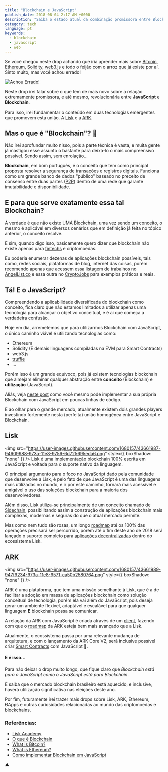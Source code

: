 ```yaml
---
title: "Blockchain e JavaScript"
publish_date: 2018-08-04 2:17 AM +0000
description: "Saiba o estado atual da combinação promissora entre Blockchain e JavaScript."
category: tech
language: pt
keywords:
  - blockchain
  - javascript
  - web
---
```


Se você chegou neste drop achando que iria aprender mais sobre [Bitcoin](https://pt.wikipedia.org/wiki/Bitcoin), [Ethereum](https://www.ethereum.org/), [Solidity](https://en.wikipedia.org/wiki/Solidity), [web3.js](https://github.com/ethereum/web3.js/) e todo o feijão com o arroz que já existe por aí. Sinto muito, mas você achou errado!

![Achou Errado!](https://user-images.githubusercontent.com/1680157/43661914-56307034-973a-11e8-96e1-b18a3b23508d.jpg)

Neste drop irei falar sobre o que tem de mais novo sobre a relação extremamente promissora, e até mesmo, revolucionária entre **JavaScript** e **Blockchain**.

Para isso, irei fundamentar o conteúdo em duas tecnologias emergentes que promovem esta união. A [Lisk](https://lisk.io/) e a [ARK](https://ark.io/).

## Mas o que é "Blockchain"? 🤯

Não irei aprofundar muito nisso, pois a parte técnica é vasta, e muita gente já mastigou esse assunto o bastante para deixá-lo o mais compreensivo possível. Sendo assim, sem enrolação...

**Blockchain**, em bom português, é o conceito que tem como principal proposta resolver a segurança de transações e registros digitais. Funciona como um grande banco de dados "público" baseado no preceito de consenso entre duas partes ([P2P](https://pt.wikipedia.org/wiki/Peer-to-peer)) dentro de uma rede que garante imutabilidade e disponibilidade.

## E para que serve exatamente essa tal Blockchain?

A verdade é que não existe UMA Blockchain, uma vez sendo um conceito, o mesmo é aplicável em diversos cenários que em definição já feita no tópico anterior, o conceito resolve.

E sim, quando digo isso, basicamente quero dizer que blockchain não existe apenas para [fintechs](https://pt.wikipedia.org/wiki/Fintech) e criptomoedas.

Eu poderia enumerar dezenas de aplicações blockchain possíveis, tais como, redes sociais, plataformas de blog, internet das coisas, porém recomendo apenas que acessem essa listagem de trabalhos no [AngelList.co](https://angel.co/jobs#find/f!%7B%22keywords%22%3A%5B%22blockchain%22%5D%2C%22remote%22%3Atrue%7D) e essa outra no [CryptoJobs](https://crypto.jobs/) para exemplos práticos e reais.

## Tá! E o JavaScript?

Compreendendo a aplicabilidade diversificada do blockchain como conceito, fica claro que não estamos limitados a utilizar apenas uma tecnologia para alcançar o objetivo conceitual, e é ai que começa a verdadeira confusão.

Hoje em dia, arremetemos que para utilizarmos Blockchain com JavaScript, o único caminho viável é utilizando tecnologias como:

- Ethereum
- Solidity (E demais linguagens compiladas na EVM para Smart Contracts)
- web3.js
- [truffle](https://github.com/trufflesuite/truffle)
- ...

Porém isso é um grande equívoco, pois já existem tecnologias blockchain que almejam eliminar qualquer abstração entre **conceito** (Blockchain) e **utilização** (JavaScript).

Aliás, veja [neste post](https://medium.com/digitalcrafts/programming-blockchain-in-javascript-8051cab272da) como você mesmo pode implementar a sua própria Blockchain com JavaScript em poucas linhas de código.

E ao olhar para o grande mercado, atualmente existem dois grandes players investindo fortemente nesta (perfeita) união homogênea entre JavaScript e Blockchain.

## Lisk

<img
src="https://user-images.githubusercontent.com/1680157/43661987-94609988-973a-11e8-9756-6d725695eda6.png"
style={{ boxShadow: "none" }}
/>
Lisk é uma implementação blockchain 100% escrita em JavaScript e voltada para o suporte
nativo da linguagem.

O principal argumento para o foco no JavaScript dado pela comunidade que desenvolve a Lisk, é pelo fato de que JavaScript é uma das linguagens mais utilizadas no mundo, e ir por este caminho, tornará mais acessível e amigável o uso das soluções blockchain para a maioria dos desenvolvedores.

Além disso, Lisk utiliza-se principalmente de um conceito chamado de [Sidechain](https://pt.wikipedia.org/wiki/Sidechain), possibilitando assim a construção de aplicações blockchain mais complexas, modernas e seguras do que o atual mercado permite.

Mas como nem tudo são rosas, um longo [roadmap](https://www.reddit.com/r/Lisk/comments/7fe4ux/lisk_development_roadmap/) até os 100% das operações precisará ser percorrido, porém até o fim deste ano de 2018 será lançado o suporte completo para [aplicações decentralizadas](https://livecoins.com.br/o-que-sao-dapps-e-qual-sua-importancia/) dentro do ecossistema Lisk.

## ARK

<img
src="https://user-images.githubusercontent.com/1680157/43661989-947f9234-973a-11e8-9571-ca50b2580764.png"
style={{ boxShadow: "none" }}
/>

ARK é uma plataforma, que tem uma missão semelhante à Lisk, que é a de facilitar a adoção em massa de aplicações blockchain como solução conceitual de tecnologia, porém ela vai além do JavaScript, pois deseja gerar um ambiente flexível, adaptável e escalável para que qualquer linguagem **E** blockchain possa se comunicar.

A relação da ARK com JavaScript é criada através de um [client](https://github.com/ARKEcosystem/ark-js), fazendo com que o [roadmap](https://ark.io/roadmap) da ARK esteja bem mais avançado que a Lisk.

Atualmente, o ecossistema passa por uma relevante mudança de arquitetura, e com o lançamento da ARK Core V2, será inclusive possível criar [Smart Contracts](https://en.wikipedia.org/wiki/Smart_contract) com JavaScript 🤩.

#### E é isso...

Para não deixar o drop muito longo, que fique claro que _Blockchain está para o JavaScript como o JavaScript está para Blockchain_.

E saiba que o mercado blockchain brasileiro está aquecido, e inclusive, haverá utilização significativa nas eleições deste ano.

Por fim, futuramente irei trazer mais drops sobre Lisk, ARK, Ethereum, ÐApps e outras curiosidades relacionadas ao mundo das criptomoedas e blockchains.

### Referências:

- [Lisk Academy](https://lisk.io/academy/welcome-to-the-lisk-academy/what-is-the-lisk-academy-intro)
- [O que é Blockchain](https://www.techtudo.com.br/noticias/2017/11/o-que-e-blockchain.ghtml)
- [What is Bitcoin?](https://www.blockchain.com/learning-portal/bitcoin-faq)
- [What is Ethereum?](https://www.blockchain.com/learning-portal/ether-basics)
- [Como implementar Blockchain em JavaScript](https://tableless.com.br/como-implementar-blockchain-em-javascript/)

▲
